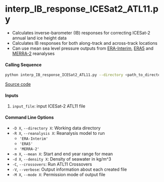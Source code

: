 interp_IB_response_ICESat2_ATL11.py
===================================

- Calculates inverse-barometer (IB) responses for correcting ICESat-2 annual land ice height data
- Calculates IB responses for both along-track and across-track locations
- Can use mean sea level pressure outputs from [ERA-Interim](http://apps.ecmwf.int/datasets/data/interim-full-moda), [ERA5](http://apps.ecmwf.int/data-catalogues/era5/?class=ea) and [MERRA-2](https://gmao.gsfc.nasa.gov/reanalysis/MERRA-2/) reanalyses

#### Calling Sequence
```bash
python interp_IB_response_ICESat2_ATL11.py --directory <path_to_directory> --reanalysis <model> input_file
```
[Source code](https://github.com/tsutterley/read-ICESat-2/blob/main/scripts/interp_IB_response_ICESat2_ATL11.py)

#### Inputs
1. `input_file`: input ICESat-2 ATL11 file

#### Command Line Options
- `-D X`, `--directory X`: Working data directory
- `-R X`, `--reanalysis X`: Reanalysis model to run
    * `'ERA-Interim'`
    * `'ERA5'`
    * `'MERRA-2'`
- `-m X`, `--mean X`: Start and end year range for mean
- `-d X`, `--density X`: Density of seawater in kg/m^3
- `-C`, `--crossovers`: Run ATL11 Crossovers
- `-V`, `--verbose`: Output information about each created file
- `-M X`, `--mode X`: Permission mode of output file
